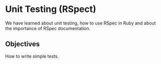 # Unit Testing (RSpect)

We have learned about unit testing, how to use RSpec in Ruby and about the importance of RSpec documentation.

## Objectives
How to write simple tests.


